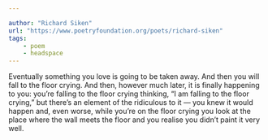 ```yaml
---

author: "Richard Siken"
url: "https://www.poetryfoundation.org/poets/richard-siken"
tags: 
    - poem
    - headspace
---
```

Eventually something you love is going to be taken away. And then you will fall to the floor crying. And then, however much later, it is finally happening to you: you’re falling to the floor crying thinking, “I am falling to the floor crying,” but there’s an element of the ridiculous to it — you knew it would happen and, even worse, while you’re on the floor crying you look at the place where the wall meets the floor and you realise you didn’t paint it very well.